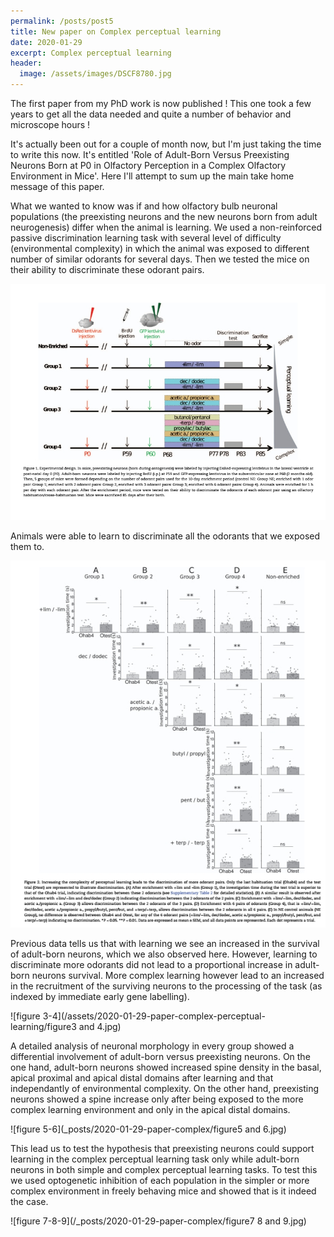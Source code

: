 ```yaml
---
permalink: /posts/post5
title: New paper on Complex perceptual learning
date: 2020-01-29
excerpt: Complex perceptual learning
header:
  image: /assets/images/DSCF8780.jpg
---
```


The first paper from my PhD work is now published ! This one took a few years to get all the data needed and quite a number of behavior and microscope hours !

It's actually been out for a couple of month now, but I'm just taking the time to write this now. It's entitled 'Role of Adult-Born Versus Preexisting Neurons Born at P0 in Olfactory Perception in a Complex Olfactory Environment in Mice'. Here I'll attempt to sum up the main take home message of this paper.

What we wanted to know was if and how olfactory bulb neuronal populations (the preexisting neurons and the new neurons born from adult neurogenesis) differ when the animal is learning. We used a non-reinforced passive discrimination learning task with several level of difficulty (environmental complexity) in which the animal was exposed to different number of similar odorants for several days. Then we tested the mice on their ability to discriminate these odorant pairs.

![figure 1](https://github.com/jeremyforest/jeremyforest.github.io/blob/master/_posts/2020-01-29-paper-complex-perceptual-learning/figure1.jpg)

Animals were able to learn to discriminate all the odorants that we exposed them to.

![figure 2](/_posts/2020-01-29-paper-complex-perceptual-learning/figure2.jpg)

Previous data tells us that with learning we see an increased in the survival of adult-born neurons, which we also observed here. However, learning to discriminate more odorants did not lead to a proportional increase in adult-born neurons survival. More complex learning however lead to an increased in the recruitment of the surviving neurons to the processing of the task (as indexed by immediate early gene labelling).   

![figure 3-4](/assets/2020-01-29-paper-complex-perceptual-learning/figure3 and 4.jpg)

A detailed analysis of neuronal morphology in every group showed a differential involvement of adult-born versus preexisting neurons. On the one hand, adult-born neurons showed increased spine density in the basal, apical proximal and apical distal domains after learning and that independantly of environmental complexity. On the other hand, preexisting neurons showed a spine increase only after being exposed to the more complex learning environment and only in the apical distal domains.

![figure 5-6](_posts/2020-01-29-paper-complex/figure5 and 6.jpg)

This lead us to test the hypothesis that preexisting neurons could support learning in the complex perceptual learning task only while adult-born neurons in both simple and complex perceptual learning tasks. To test this we used optogenetic inhibition of each population in the simpler or more complex environment in freely behaving mice and showed that is it indeed the case.

![figure 7-8-9](/_posts/2020-01-29-paper-complex/figure7 8 and 9.jpg)
